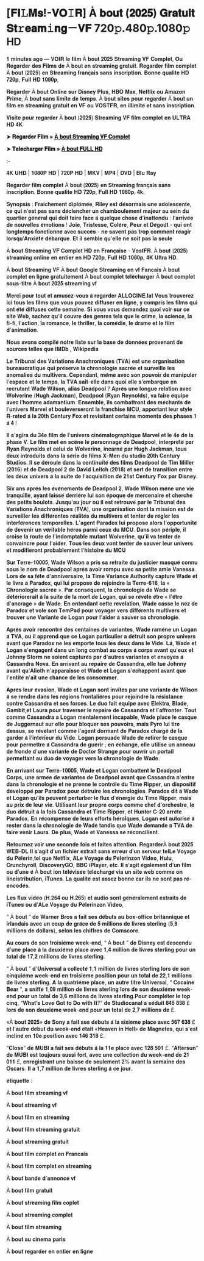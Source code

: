 # [𝐅𝐈𝙻𝐌𝐬!-𝐕𝐎𝙸𝐑] À 𝐛𝐨𝐮𝐭 (𝟐𝟎𝟐𝟓) 𝐆𝐫𝐚𝐭𝐮𝐢𝐭 𝐒𝐭𝚛𝐞𝐚𝐦𝚒𝐧𝐠－𝐕𝐅  720𝚙.480𝚙.1080𝚙 𝖧𝖣
𝟏 𝐦𝐢𝐧𝐮𝐭𝐞𝐬 𝐚𝐠𝐨 — 𝐕𝐎𝐈𝐑 𝐥𝐞 𝐟𝐢𝐥𝐦 À 𝐛𝐨𝐮𝐭 𝟐𝟎𝟐𝟓 𝐒𝐭𝐫𝐞𝐚𝐦𝐢𝐧𝐠 𝐕𝐅 𝐂𝐨𝐦𝐩𝐥𝐞𝐭, 𝐎𝐮 𝐑𝐞𝐠𝐚𝐫𝐝𝐞𝐫 𝐝𝐞𝐬 𝐅𝐢𝐥𝐦𝐬 𝐝𝐞 À 𝐛𝐨𝐮𝐭 𝐞𝐧 𝐬𝐭𝐫𝐞𝐚𝐦𝐢𝐧𝐠 𝐠𝐫𝐚𝐭𝐮𝐢𝐭. 𝐑𝐞𝐠𝐚𝐫𝐝𝐞𝐫 𝐟𝐢𝐥𝐦 𝐜𝐨𝐦𝐩𝐥𝐞𝐭 À 𝐛𝐨𝐮𝐭 (𝟐𝟎𝟐𝟓) 𝐞𝐧 𝐒𝐭𝐫𝐞𝐚𝐦𝐢𝐧𝐠 𝐟𝐫𝐚𝐧𝐜̧𝐚𝐢𝐬 𝐬𝐚𝐧𝐬 𝐢𝐧𝐬𝐜𝐫𝐢𝐩𝐭𝐢𝐨𝐧. 𝐁𝐨𝐧𝐧𝐞 𝐪𝐮𝐚𝐥𝐢𝐭𝐞 𝐇𝐃 𝟕𝟐𝟎𝐩, 𝐅𝐮𝐥𝐥 𝐇𝐃 𝟏𝟎𝟖𝟎𝐩,

𝐑𝐞𝐠𝐚𝐫𝐝𝐞𝐫 À 𝐛𝐨𝐮𝐭 𝐎𝐧𝐥𝐢𝐧𝐞 𝐬𝐮𝐫 𝐃𝐢𝐬𝐧𝐞𝐲 𝐏𝐥𝐮𝐬, 𝐇𝐁𝐎 𝐌𝐚𝐱, 𝐍𝐞𝐭𝐟𝐥𝐢𝐱 𝐨𝐮 𝐀𝐦𝐚𝐳𝐨𝐧 𝐏𝐫𝐢𝐦𝐞, À 𝐛𝐨𝐮𝐭 𝐬𝐚𝐧𝐬 𝐥𝐢𝐦𝐢𝐭𝐞 𝐝𝐞 𝐭𝐞𝐦𝐩𝐬. À 𝐛𝐨𝐮𝐭 𝐬𝐢𝐭𝐞𝐬 𝐩𝐨𝐮𝐫 𝐫𝐞𝐠𝐚𝐫𝐝𝐞𝐫 À 𝐛𝐨𝐮𝐭 𝐮𝐧 𝐟𝐢𝐥𝐦 𝐞𝐧 𝐬𝐭𝐫𝐞𝐚𝐦𝐢𝐧𝐠 𝐠𝐫𝐚𝐭𝐮𝐢𝐭 𝐞𝐧 𝐕𝐅 𝐨𝐮 𝐕𝐎𝐒𝐓𝐅𝐑, 𝐞𝐧 𝐢𝐥𝐥𝐢𝐦𝐢𝐭𝐞́ 𝐞𝐭 𝐬𝐚𝐧𝐬 𝐢𝐧𝐬𝐜𝐫𝐢𝐩𝐭𝐢𝐨𝐧.

𝐕𝐢𝐬𝐢𝐭𝐞 𝐩𝐨𝐮𝐫 𝐫𝐞𝐠𝐚𝐫𝐝𝐞𝐫 À 𝐛𝐨𝐮𝐭 (𝟐𝟎𝟐𝟓) 𝐒𝐭𝐫𝐞𝐚𝐦𝐢𝐧𝐠 𝐕𝐅 𝐟𝐢𝐥𝐦 𝐜𝐨𝐦𝐩𝐥𝐞𝐭 𝐞𝐧 𝐔𝐋𝐓𝐑𝐀 𝐇𝐃 𝟒𝐊

**➤ 𝐑𝐞𝐠𝐚𝐫𝐝𝐞𝐫 𝐅𝐢𝐥𝐦 » [À 𝐛𝐨𝐮𝐭 𝐒𝐭𝐫𝐞𝐚𝐦𝐢𝐧𝐠 𝐕𝐅 𝐂𝐨𝐦𝐩𝐥𝐞𝐭](https://cutt.ly/RrW9MUE5)**

**➤ 𝐓𝐞𝐥𝐞𝐜𝐡𝐚𝐫𝐠𝐞𝐫 𝐅𝐢𝐥𝐦 » [À 𝐛𝐨𝐮𝐭 𝐅𝐔𝐋𝐋 𝐇𝐃](https://cutt.ly/RrW9MUE5)**

:-

𝟒𝐊 𝐔𝐇𝐃 | 𝟏𝟎𝟖𝟎𝐏 𝐇𝐃 | 𝟕𝟐𝟎𝐏 𝐇𝐃 | 𝐌𝐊𝐕 | 𝐌𝐏𝟒 | 𝐃𝐕𝐃 | 𝐁𝐥𝐮 𝐑𝐚𝐲

𝐑𝐞𝐠𝐚𝐫𝐝𝐞𝐫 𝐟𝐢𝐥𝐦 𝐜𝐨𝐦𝐩𝐥𝐞𝐭 À 𝐛𝐨𝐮𝐭 (𝟐𝟎𝟐𝟓) 𝐞𝐧 𝐒𝐭𝐫𝐞𝐚𝐦𝐢𝐧𝐠 𝐟𝐫𝐚𝐧𝐜̧𝐚𝐢𝐬 𝐬𝐚𝐧𝐬 𝐢𝐧𝐬𝐜𝐫𝐢𝐩𝐭𝐢𝐨𝐧. 𝐁𝐨𝐧𝐧𝐞 𝐪𝐮𝐚𝐥𝐢𝐭𝐞 𝐇𝐃 𝟕𝟐𝟎𝐩, 𝐅𝐮𝐥𝐥 𝐇𝐃 𝟏𝟎𝟖𝟎𝐩, 𝟒𝐤.

𝐒𝐲𝐧𝐨𝐩𝐬𝐢𝐬 : 𝐅𝐫𝐚𝐢𝐜𝐡𝐞𝐦𝐞𝐧𝐭 𝐝𝐢𝐩𝐥𝐨̂𝐦𝐞́𝐞, 𝐑𝐢𝐥𝐞𝐲 𝐞𝐬𝐭 𝐝𝐞́𝐬𝐨𝐫𝐦𝐚𝐢𝐬 𝐮𝐧𝐞 𝐚𝐝𝐨𝐥𝐞𝐬𝐜𝐞𝐧𝐭𝐞, 𝐜𝐞 𝐪𝐮𝐢 𝐧’𝐞𝐬𝐭 𝐩𝐚𝐬 𝐬𝐚𝐧𝐬 𝐝𝐞́𝐜𝐥𝐞𝐧𝐜𝐡𝐞𝐫 𝐮𝐧 𝐜𝐡𝐚𝐦𝐛𝐨𝐮𝐥𝐞𝐦𝐞𝐧𝐭 𝐦𝐚𝐣𝐞𝐮𝐫 𝐚𝐮 𝐬𝐞𝐢𝐧 𝐝𝐮 𝐪𝐮𝐚𝐫𝐭𝐢𝐞𝐫 𝐠𝐞́𝐧𝐞́𝐫𝐚𝐥 𝐪𝐮𝐢 𝐝𝐨𝐢𝐭 𝐟𝐚𝐢𝐫𝐞 𝐟𝐚𝐜𝐞 𝐚̀ 𝐪𝐮𝐞𝐥𝐪𝐮𝐞 𝐜𝐡𝐨𝐬𝐞 𝐝’𝐢𝐧𝐚𝐭𝐭𝐞𝐧𝐝𝐮 : 𝐥’𝐚𝐫𝐫𝐢𝐯𝐞́𝐞 𝐝𝐞 𝐧𝐨𝐮𝐯𝐞𝐥𝐥𝐞𝐬 𝐞́𝐦𝐨𝐭𝐢𝐨𝐧𝐬 ! 𝐉𝐨𝐢𝐞, 𝐓𝐫𝐢𝐬𝐭𝐞𝐬𝐬𝐞, 𝐂𝐨𝐥𝐞̀𝐫𝐞, 𝐏𝐞𝐮𝐫 𝐞𝐭 𝐃𝐞́𝐠𝐨𝐮̂𝐭 - 𝐪𝐮𝐢 𝐨𝐧𝐭 𝐥𝐨𝐧𝐠𝐭𝐞𝐦𝐩𝐬 𝐟𝐨𝐧𝐜𝐭𝐢𝐨𝐧𝐧𝐞́ 𝐚𝐯𝐞𝐜 𝐬𝐮𝐜𝐜𝐞̀𝐬 - 𝐧𝐞 𝐬𝐚𝐯𝐞𝐧𝐭 𝐩𝐚𝐬 𝐭𝐫𝐨𝐩 𝐜𝐨𝐦𝐦𝐞𝐧𝐭 𝐫𝐞́𝐚𝐠𝐢𝐫 𝐥𝐨𝐫𝐬𝐪𝐮’𝐀𝐧𝐱𝐢𝐞́𝐭𝐞́ 𝐝𝐞́𝐛𝐚𝐫𝐪𝐮𝐞. 𝐄𝐭 𝐢𝐥 𝐬𝐞𝐦𝐛𝐥𝐞 𝐪𝐮'𝐞𝐥𝐥𝐞 𝐧𝐞 𝐬𝐨𝐢𝐭 𝐩𝐚𝐬 𝐥𝐚 𝐬𝐞𝐮𝐥𝐞

À 𝐛𝐨𝐮𝐭 𝐒𝐭𝐫𝐞𝐚𝐦𝐢𝐧𝐠 𝐕𝐅 𝐂𝐨𝐦𝐩𝐥𝐞𝐭 𝐇𝐃 𝐞𝐧 𝐅𝐫𝐚𝐧𝐜̧𝐚𝐢𝐬𝐞 - 𝐕𝐨𝐬𝐭𝐅𝐑. À 𝐛𝐨𝐮𝐭 (𝟐𝟎𝟐𝟓) 𝐬𝐭𝐫𝐞𝐚𝐦𝐢𝐧𝐠 𝐨𝐧𝐥𝐢𝐧𝐞 𝐞𝐧 𝐞𝐧𝐭𝐢𝐞𝐫 𝐞𝐧 𝐇𝐃 𝟕𝟐𝟎𝐩, 𝐅𝐮𝐥𝐥 𝐇𝐃 𝟏𝟎𝟖𝟎𝐩, 𝟒𝐊 𝐔𝐥𝐭𝐫𝐚 𝐇𝐃.

À 𝐛𝐨𝐮𝐭 𝐒𝐭𝐫𝐞𝐚𝐦𝐢𝐧𝐠 𝐕𝐅
À 𝐛𝐨𝐮𝐭 𝐆𝐨𝐨𝐠𝐥𝐞 𝐒𝐭𝐫𝐞𝐚𝐦𝐢𝐧𝐠 𝐞𝐧 𝐯𝐟 𝐅𝐚𝐧𝐜𝐚𝐢𝐬
À 𝐛𝐨𝐮𝐭 𝐜𝐨𝐦𝐩𝐥𝐞𝐭 𝐞𝐧 𝐥𝐢𝐠𝐧𝐞 𝐠𝐫𝐚𝐭𝐮𝐢𝐭𝐞𝐦𝐞𝐧𝐭
À 𝐛𝐨𝐮𝐭 𝐜𝐨𝐦𝐩𝐥𝐞𝐭 𝐭𝐞́𝐥𝐞́𝐜𝐡𝐚𝐫𝐠𝐞𝐫
À 𝐛𝐨𝐮𝐭 𝐜𝐨𝐦𝐩𝐥𝐞𝐭 𝐬𝐨𝐮𝐬-𝐭𝐢𝐭𝐫𝐞
À 𝐛𝐨𝐮𝐭 𝟐𝟎𝟐𝟓 𝐬𝐭𝐫𝐞𝐚𝐦𝐢𝐧𝐠 𝐯𝐟

𝐌𝐞𝐫𝐜𝐢 𝐩𝐨𝐮𝐫 𝐭𝐨𝐮𝐭 𝐞𝐭 𝐚𝐦𝐮𝐬𝐞𝐳-𝐯𝐨𝐮𝐬 𝐚̀ 𝐫𝐞𝐠𝐚𝐫𝐝𝐞𝐫 𝐀𝐋𝐋𝐎𝐂𝐈𝐍𝐄.𝐥𝐚𝐭
𝐕𝐨𝐮𝐬 𝐭𝐫𝐨𝐮𝐯𝐞𝐫𝐞𝐳 𝐢𝐜𝐢 𝐭𝐨𝐮𝐬 𝐥𝐞𝐬 𝐟𝐢𝐥𝐦𝐬 𝐪𝐮𝐞 𝐯𝐨𝐮𝐬 𝐩𝐨𝐮𝐯𝐞𝐳 𝐝𝐢𝐟𝐟𝐮𝐬𝐞𝐫 𝐞𝐧 𝐥𝐢𝐠𝐧𝐞, 𝐲 𝐜𝐨𝐦𝐩𝐫𝐢𝐬 𝐥𝐞𝐬 𝐟𝐢𝐥𝐦𝐬 𝐪𝐮𝐢 𝐨𝐧𝐭 𝐞́𝐭𝐞́ 𝐝𝐢𝐟𝐟𝐮𝐬𝐞́𝐬 𝐜𝐞𝐭𝐭𝐞 𝐬𝐞𝐦𝐚𝐢𝐧𝐞. 𝐒𝐢 𝐯𝐨𝐮𝐬 𝐯𝐨𝐮𝐬 𝐝𝐞𝐦𝐚𝐧𝐝𝐞𝐳 𝐪𝐮𝐨𝐢 𝐯𝐨𝐢𝐫 𝐬𝐮𝐫 𝐜𝐞 𝐬𝐢𝐭𝐞 𝐖𝐞𝐛, 𝐬𝐚𝐜𝐡𝐞𝐳 𝐪𝐮'𝐢𝐥 𝐜𝐨𝐮𝐯𝐫𝐞 𝐝𝐞𝐬 𝐠𝐞𝐧𝐫𝐞𝐬 𝐭𝐞𝐥𝐬 𝐪𝐮𝐞 𝐥𝐞 𝐜𝐫𝐢𝐦𝐞, 𝐥𝐚 𝐬𝐜𝐢𝐞𝐧𝐜𝐞, 𝐥𝐚 𝐟𝐢-𝐟𝐢, 𝐥'𝐚𝐜𝐭𝐢𝐨𝐧, 𝐥𝐚 𝐫𝐨𝐦𝐚𝐧𝐜𝐞, 𝐥𝐞 𝐭𝐡𝐫𝐢𝐥𝐥𝐞𝐫, 𝐥𝐚 𝐜𝐨𝐦𝐞́𝐝𝐢𝐞, 𝐥𝐞 𝐝𝐫𝐚𝐦𝐞 𝐞𝐭 𝐥𝐞 𝐟𝐢𝐥𝐦 𝐝'𝐚𝐧𝐢𝐦𝐚𝐭𝐢𝐨𝐧.

𝐍𝐨𝐮𝐬 𝐚𝐯𝐨𝐧𝐬 𝐜𝐨𝐦𝐩𝐢𝐥𝐞́ 𝐧𝐨𝐭𝐫𝐞 𝐥𝐢𝐬𝐭𝐞 𝐬𝐮𝐫 𝐥𝐚 𝐛𝐚𝐬𝐞 𝐝𝐞 𝐝𝐨𝐧𝐧𝐞́𝐞𝐬 𝐩𝐫𝐨𝐯𝐞𝐧𝐚𝐧𝐭 𝐝𝐞 𝐬𝐨𝐮𝐫𝐜𝐞𝐬 𝐭𝐞𝐥𝐥𝐞𝐬 𝐪𝐮𝐞 𝐈𝐌𝐃𝐛 , 𝐖𝐢𝐤𝐢𝐩𝐞𝐝𝐢𝐚

𝐋𝐞 𝐓𝐫𝐢𝐛𝐮𝐧𝐚𝐥 𝐝𝐞𝐬 𝐕𝐚𝐫𝐢𝐚𝐭𝐢𝐨𝐧𝐬 𝐀𝐧𝐚𝐜𝐡𝐫𝐨𝐧𝐢𝐪𝐮𝐞𝐬 (𝐓𝐕𝐀) 𝐞𝐬𝐭 𝐮𝐧𝐞 𝐨𝐫𝐠𝐚𝐧𝐢𝐬𝐚𝐭𝐢𝐨𝐧 𝐛𝐮𝐫𝐞𝐚𝐮𝐜𝐫𝐚𝐭𝐢𝐪𝐮𝐞 𝐪𝐮𝐢 𝐩𝐫𝐞́𝐬𝐞𝐫𝐯𝐞 𝐥𝐚 𝐜𝐡𝐫𝐨𝐧𝐨𝐥𝐨𝐠𝐢𝐞 𝐬𝐚𝐜𝐫𝐞́𝐞 𝐞𝐭 𝐬𝐮𝐫𝐯𝐞𝐢𝐥𝐥𝐞 𝐥𝐞𝐬 𝐚𝐧𝐨𝐦𝐚𝐥𝐢𝐞𝐬 𝐝𝐮 𝐦𝐮𝐥𝐭𝐢𝐯𝐞𝐫𝐬. 𝐂𝐞𝐩𝐞𝐧𝐝𝐚𝐧𝐭, 𝐦𝐞̂𝐦𝐞 𝐚𝐯𝐞𝐜 𝐬𝐨𝐧 𝐩𝐨𝐮𝐯𝐨𝐢𝐫 𝐝𝐞 𝐦𝐚𝐧𝐢𝐩𝐮𝐥𝐞𝐫 𝐥’𝐞𝐬𝐩𝐚𝐜𝐞 𝐞𝐭 𝐥𝐞 𝐭𝐞𝐦𝐩𝐬, 𝐥𝐚 𝐓𝐕𝐀 𝐬𝐚𝐢𝐭-𝐞𝐥𝐥𝐞 𝐝𝐚𝐧𝐬 𝐪𝐮𝐨𝐢 𝐞𝐥𝐥𝐞 𝐬’𝐞𝐦𝐛𝐚𝐫𝐪𝐮𝐞 𝐞𝐧 𝐫𝐞𝐜𝐫𝐮𝐭𝐚𝐧𝐭 𝐖𝐚𝐝𝐞 𝐖𝐢𝐥𝐬𝐨𝐧, 𝐚𝐥𝐢𝐚𝐬 𝐃𝐞𝐚𝐝𝐩𝐨𝐨𝐥 ? 𝐀𝐩𝐫𝐞̀𝐬 𝐮𝐧𝐞 𝐥𝐨𝐧𝐠𝐮𝐞 𝐫𝐞𝐥𝐚𝐭𝐢𝐨𝐧 𝐚𝐯𝐞𝐜 𝐖𝐨𝐥𝐯𝐞𝐫𝐢𝐧𝐞 (𝐇𝐮𝐠𝐡 𝐉𝐚𝐜𝐤𝐦𝐚𝐧), 𝐃𝐞𝐚𝐝𝐩𝐨𝐨𝐥 (𝐑𝐲𝐚𝐧 𝐑𝐞𝐲𝐧𝐨𝐥𝐝𝐬), 𝐯𝐚 𝐟𝐚𝐢𝐫𝐞 𝐞́𝐪𝐮𝐢𝐩𝐞 𝐚𝐯𝐞𝐜 𝐥’𝐡𝐨𝐦𝐦𝐞 𝐚𝐝𝐚𝐦𝐚𝐧𝐭𝐢𝐮𝐦. 𝐄𝐧𝐬𝐞𝐦𝐛𝐥𝐞, 𝐢𝐥𝐬 𝐜𝐨𝐦𝐛𝐚𝐭𝐭𝐫𝐨𝐧𝐭 𝐝𝐞𝐬 𝐦𝐞́𝐜𝐡𝐚𝐧𝐭𝐬 𝐝𝐞 𝐥’𝐮𝐧𝐢𝐯𝐞𝐫𝐬 𝐌𝐚𝐫𝐯𝐞𝐥 𝐞𝐭 𝐛𝐨𝐮𝐥𝐞𝐯𝐞𝐫𝐬𝐞𝐫𝐨𝐧𝐭 𝐥𝐚 𝐟𝐫𝐚𝐧𝐜𝐡𝐢𝐬𝐞 𝐌𝐂𝐔, 𝐚𝐩𝐩𝐨𝐫𝐭𝐚𝐧𝐭 𝐥𝐞𝐮𝐫 𝐬𝐭𝐲𝐥𝐞 𝐑-𝐫𝐚𝐭𝐞𝐝 𝐚̀ 𝐥𝐚 𝟐𝟎𝐭𝐡 𝐂𝐞𝐧𝐭𝐮𝐫𝐲 𝐅𝐨𝐱 𝐞𝐭 𝐫𝐞𝐯𝐢𝐬𝐢𝐭𝐚𝐧𝐭 𝐜𝐞𝐫𝐭𝐚𝐢𝐧𝐬 𝐦𝐨𝐦𝐞𝐧𝐭𝐬 𝐝𝐞𝐬 𝐩𝐡𝐚𝐬𝐞𝐬 𝟏 𝐚̀ 𝟒 !

𝐈𝐥 𝐬'𝐚𝐠𝐢𝐫𝐚 𝐝𝐮 𝟑𝟒𝐞 𝐟𝐢𝐥𝐦 𝐝𝐞 𝐥'𝐮𝐧𝐢𝐯𝐞𝐫𝐬 𝐜𝐢𝐧𝐞́𝐦𝐚𝐭𝐨𝐠𝐫𝐚𝐩𝐡𝐢𝐪𝐮𝐞 𝐌𝐚𝐫𝐯𝐞𝐥 𝐞𝐭 𝐥𝐞 𝟒𝐞 𝐝𝐞 𝐥𝐚 𝐩𝐡𝐚𝐬𝐞 𝐕. 𝐋𝐞 𝐟𝐢𝐥𝐦 𝐦𝐞𝐭 𝐞𝐧 𝐬𝐜𝐞̀𝐧𝐞 𝐥𝐞 𝐩𝐞𝐫𝐬𝐨𝐧𝐧𝐚𝐠𝐞 𝐝𝐞 𝐃𝐞𝐚𝐝𝐩𝐨𝐨𝐥, 𝐢𝐧𝐭𝐞𝐫𝐩𝐫𝐞́𝐭𝐞́ 𝐩𝐚𝐫 𝐑𝐲𝐚𝐧 𝐑𝐞𝐲𝐧𝐨𝐥𝐝𝐬 𝐞𝐭 𝐜𝐞𝐥𝐮𝐢 𝐝𝐞 𝐖𝐨𝐥𝐯𝐞𝐫𝐢𝐧𝐞, 𝐢𝐧𝐜𝐚𝐫𝐧𝐞́ 𝐩𝐚𝐫 𝐇𝐮𝐠𝐡 𝐉𝐚𝐜𝐤𝐦𝐚𝐧, 𝐭𝐨𝐮𝐬 𝐝𝐞𝐮𝐱 𝐢𝐧𝐭𝐫𝐨𝐝𝐮𝐢𝐭𝐬 𝐝𝐚𝐧𝐬 𝐥𝐚 𝐬𝐞́𝐫𝐢𝐞 𝐝𝐞 𝐟𝐢𝐥𝐦𝐬 𝐗-𝐌𝐞𝐧 𝐝𝐮 𝐬𝐭𝐮𝐝𝐢𝐨 𝟐𝟎𝐭𝐡 𝐂𝐞𝐧𝐭𝐮𝐫𝐲 𝐒𝐭𝐮𝐝𝐢𝐨𝐬. 𝐈𝐥 𝐬𝐞 𝐝𝐞́𝐫𝐨𝐮𝐥𝐞 𝐝𝐚𝐧𝐬 𝐥𝐚 𝐜𝐨𝐧𝐭𝐢𝐧𝐮𝐢𝐭𝐞́ 𝐝𝐞𝐬 𝐟𝐢𝐥𝐦𝐬 𝐃𝐞𝐚𝐝𝐩𝐨𝐨𝐥 𝐝𝐞 𝐓𝐢𝐦 𝐌𝐢𝐥𝐥𝐞𝐫 (𝟐𝟎𝟏𝟔) 𝐞𝐭 𝐝𝐞 𝐃𝐞𝐚𝐝𝐩𝐨𝐨𝐥 𝟐 𝐝𝐞 𝐃𝐚𝐯𝐢𝐝 𝐋𝐞𝐢𝐭𝐜𝐡 (𝟐𝟎𝟏𝟖) 𝐞𝐭 𝐬𝐞𝐫𝐭 𝐝𝐞 𝐭𝐫𝐚𝐧𝐬𝐢𝐭𝐢𝐨𝐧 𝐞𝐧𝐭𝐫𝐞 𝐥𝐞𝐬 𝐝𝐞𝐮𝐱 𝐮𝐧𝐢𝐯𝐞𝐫𝐬 𝐚̀ 𝐥𝐚 𝐬𝐮𝐢𝐭𝐞 𝐝𝐞 𝐥'𝐚𝐜𝐪𝐮𝐢𝐬𝐢𝐭𝐢𝐨𝐧 𝐝𝐞 𝟐𝟏𝐬𝐭 𝐂𝐞𝐧𝐭𝐮𝐫𝐲 𝐅𝐨𝐱 𝐩𝐚𝐫 𝐃𝐢𝐬𝐧𝐞𝐲.

𝐒𝐢𝐱 𝐚𝐧𝐬 𝐚𝐩𝐫𝐞̀𝐬 𝐥𝐞𝐬 𝐞́𝐯𝐞́𝐧𝐞𝐦𝐞𝐧𝐭𝐬 𝐝𝐞 𝐃𝐞𝐚𝐝𝐩𝐨𝐨𝐥 𝟐, 𝐖𝐚𝐝𝐞 𝐖𝐢𝐥𝐬𝐨𝐧 𝐦𝐞̀𝐧𝐞 𝐮𝐧𝐞 𝐯𝐢𝐞 𝐭𝐫𝐚𝐧𝐪𝐮𝐢𝐥𝐥𝐞, 𝐚𝐲𝐚𝐧𝐭 𝐥𝐚𝐢𝐬𝐬𝐞́ 𝐝𝐞𝐫𝐫𝐢𝐞̀𝐫𝐞 𝐥𝐮𝐢 𝐬𝐨𝐧 𝐞́𝐩𝐨𝐪𝐮𝐞 𝐝𝐞 𝐦𝐞𝐫𝐜𝐞𝐧𝐚𝐢𝐫𝐞 𝐞𝐭 𝐜𝐡𝐞𝐫𝐜𝐡𝐞 𝐝𝐞𝐬 𝐩𝐞𝐭𝐢𝐭𝐬 𝐛𝐨𝐮𝐥𝐨𝐭𝐬. 𝐉𝐮𝐬𝐪𝐮'𝐚𝐮 𝐣𝐨𝐮𝐫 𝐨𝐮̀ 𝐢𝐥 𝐞𝐬𝐭 𝐫𝐞𝐭𝐫𝐨𝐮𝐯𝐞́ 𝐩𝐚𝐫 𝐥𝐞 𝐓𝐫𝐢𝐛𝐮𝐧𝐚𝐥 𝐝𝐞𝐬 𝐕𝐚𝐫𝐢𝐚𝐭𝐢𝐨𝐧𝐬 𝐀𝐧𝐚𝐜𝐡𝐫𝐨𝐧𝐢𝐪𝐮𝐞𝐬 (𝐓𝐕𝐀), 𝐮𝐧𝐞 𝐨𝐫𝐠𝐚𝐧𝐢𝐬𝐚𝐭𝐢𝐨𝐧 𝐝𝐨𝐧𝐭 𝐥𝐚 𝐦𝐢𝐬𝐬𝐢𝐨𝐧 𝐞𝐬𝐭 𝐝𝐞 𝐬𝐮𝐫𝐯𝐞𝐢𝐥𝐥𝐞𝐫 𝐥𝐞𝐬 𝐝𝐢𝐟𝐟𝐞́𝐫𝐞𝐧𝐭𝐞𝐬 𝐫𝐞́𝐚𝐥𝐢𝐭𝐞́𝐬 𝐝𝐮 𝐦𝐮𝐥𝐭𝐢𝐯𝐞𝐫𝐬 𝐞𝐭 𝐭𝐞𝐧𝐭𝐞𝐫 𝐝𝐞 𝐫𝐞́𝐠𝐥𝐞𝐫 𝐥𝐞𝐬 𝐢𝐧𝐭𝐞𝐫𝐟𝐞́𝐫𝐞𝐧𝐜𝐞𝐬 𝐭𝐞𝐦𝐩𝐨𝐫𝐞𝐥𝐥𝐞𝐬. 𝐋'𝐚𝐠𝐞𝐧𝐭 𝐏𝐚𝐫𝐚𝐝𝐨𝐱 𝐥𝐮𝐢 𝐩𝐫𝐨𝐩𝐨𝐬𝐞 𝐚𝐥𝐨𝐫𝐬 𝐥'𝐨𝐩𝐩𝐨𝐫𝐭𝐮𝐧𝐢𝐭𝐞́ 𝐝𝐞 𝐝𝐞𝐯𝐞𝐧𝐢𝐫 𝐮𝐧 𝐯𝐞́𝐫𝐢𝐭𝐚𝐛𝐥𝐞 𝐡𝐞́𝐫𝐨𝐬 𝐩𝐚𝐫𝐦𝐢 𝐜𝐞𝐮𝐱 𝐝𝐮 𝐌𝐂𝐔. 𝐃𝐚𝐧𝐬 𝐬𝐨𝐧 𝐩𝐞́𝐫𝐢𝐩𝐥𝐞, 𝐢𝐥 𝐜𝐫𝐨𝐢𝐬𝐞 𝐥𝐚 𝐫𝐨𝐮𝐭𝐞 𝐝𝐞 𝐥'𝐢𝐧𝐝𝐨𝐦𝐩𝐭𝐚𝐛𝐥𝐞 𝐦𝐮𝐭𝐚𝐧𝐭 𝐖𝐨𝐥𝐯𝐞𝐫𝐢𝐧𝐞, 𝐪𝐮'𝐢𝐥 𝐯𝐚 𝐭𝐞𝐧𝐭𝐞𝐫 𝐝𝐞 𝐜𝐨𝐧𝐯𝐚𝐢𝐧𝐜𝐫𝐞 𝐩𝐨𝐮𝐫 𝐥'𝐚𝐢𝐝𝐞𝐫. 𝐓𝐨𝐮𝐬 𝐥𝐞𝐬 𝐝𝐞𝐮𝐱 𝐯𝐨𝐧𝐭 𝐭𝐞𝐧𝐭𝐞𝐫 𝐝𝐞 𝐬𝐚𝐮𝐯𝐞𝐫 𝐥𝐞𝐮𝐫 𝐮𝐧𝐢𝐯𝐞𝐫𝐬 𝐞𝐭 𝐦𝐨𝐝𝐢𝐟𝐢𝐞𝐫𝐨𝐧𝐭 𝐩𝐫𝐨𝐛𝐚𝐛𝐥𝐞𝐦𝐞𝐧𝐭 𝐥'𝐡𝐢𝐬𝐭𝐨𝐢𝐫𝐞 𝐝𝐮 𝐌𝐂𝐔

𝐒𝐮𝐫 𝐓𝐞𝐫𝐫𝐞-𝟏𝟎𝟎𝟎𝟓, 𝐖𝐚𝐝𝐞 𝐖𝐢𝐥𝐬𝐨𝐧 𝐚 𝐩𝐫𝐢𝐬 𝐬𝐚 𝐫𝐞𝐭𝐫𝐚𝐢𝐭𝐞 𝐝𝐮 𝐣𝐮𝐬𝐭𝐢𝐜𝐢𝐞𝐫 𝐦𝐚𝐬𝐪𝐮𝐞́ 𝐜𝐨𝐧𝐧𝐮 𝐬𝐨𝐮𝐬 𝐥𝐞 𝐧𝐨𝐦 𝐝𝐞 𝐃𝐞𝐚𝐝𝐩𝐨𝐨𝐥 𝐚𝐩𝐫𝐞̀𝐬 𝐚𝐯𝐨𝐢𝐫 𝐫𝐨𝐦𝐩𝐮 𝐚𝐯𝐞𝐜 𝐬𝐚 𝐩𝐞𝐭𝐢𝐭𝐞 𝐚𝐦𝐢𝐞 𝐕𝐚𝐧𝐞𝐬𝐬𝐚. 𝐋𝐨𝐫𝐬 𝐝𝐞 𝐬𝐚 𝐟𝐞̂𝐭𝐞 𝐝'𝐚𝐧𝐧𝐢𝐯𝐞𝐫𝐬𝐚𝐢𝐫𝐞, 𝐥𝐚 𝐓𝐢𝐦𝐞 𝐕𝐚𝐫𝐢𝐚𝐧𝐜𝐞 𝐀𝐮𝐭𝐡𝐨𝐫𝐢𝐭𝐲 𝐜𝐚𝐩𝐭𝐮𝐫𝐞 𝐖𝐚𝐝𝐞 𝐞𝐭 𝐥𝐞 𝐥𝐢𝐯𝐫𝐞 𝐚̀ 𝐏𝐚𝐫𝐚𝐝𝐨𝐱, 𝐪𝐮𝐢 𝐥𝐮𝐢 𝐩𝐫𝐨𝐩𝐨𝐬𝐞 𝐝𝐞 𝐫𝐞𝐣𝐨𝐢𝐧𝐝𝐫𝐞 𝐥𝐚 𝐓𝐞𝐫𝐫𝐞-𝟔𝟏𝟔, 𝐥𝐚 « 𝐂𝐡𝐫𝐨𝐧𝐨𝐥𝐨𝐠𝐢𝐞 𝐬𝐚𝐜𝐫𝐞́𝐞 ». 𝐏𝐚𝐫 𝐜𝐨𝐧𝐬𝐞́𝐪𝐮𝐞𝐧𝐭, 𝐥𝐚 𝐜𝐡𝐫𝐨𝐧𝐨𝐥𝐨𝐠𝐢𝐞 𝐝𝐞 𝐖𝐚𝐝𝐞 𝐬𝐞 𝐝𝐞́𝐭𝐞́𝐫𝐢𝐨𝐫𝐞𝐫𝐚𝐢𝐭 𝐚̀ 𝐥𝐚 𝐬𝐮𝐢𝐭𝐞 𝐝𝐞 𝐥𝐚 𝐦𝐨𝐫𝐭 𝐝𝐞 𝐋𝐨𝐠𝐚𝐧, 𝐪𝐮𝐢 𝐬𝐞 𝐫𝐞́𝐯𝐞̀𝐥𝐞 𝐞̂𝐭𝐫𝐞 « 𝐥'𝐞̂𝐭𝐫𝐞 𝐝'𝐚𝐧𝐜𝐫𝐚𝐠𝐞 » 𝐝𝐞 𝐖𝐚𝐝𝐞. 𝐄𝐧 𝐞𝐧𝐭𝐞𝐧𝐝𝐚𝐧𝐭 𝐜𝐞𝐭𝐭𝐞 𝐫𝐞́𝐯𝐞́𝐥𝐚𝐭𝐢𝐨𝐧, 𝐖𝐚𝐝𝐞 𝐜𝐚𝐬𝐬𝐞 𝐥𝐞 𝐧𝐞𝐳 𝐝𝐞 𝐏𝐚𝐫𝐚𝐝𝐨𝐱 𝐞𝐭 𝐯𝐨𝐥𝐞 𝐬𝐨𝐧 𝐓𝐞𝐦𝐏𝐚𝐝 𝐩𝐨𝐮𝐫 𝐯𝐨𝐲𝐚𝐠𝐞𝐫 𝐯𝐞𝐫𝐬 𝐝𝐢𝐟𝐟𝐞́𝐫𝐞𝐧𝐭𝐬 𝐦𝐮𝐥𝐭𝐢𝐯𝐞𝐫𝐬 𝐞𝐭 𝐭𝐫𝐨𝐮𝐯𝐞𝐫 𝐮𝐧𝐞 𝐕𝐚𝐫𝐢𝐚𝐧𝐭𝐞 𝐝𝐞 𝐋𝐨𝐠𝐚𝐧 𝐩𝐨𝐮𝐫 𝐥'𝐚𝐢𝐝𝐞𝐫 𝐚̀ 𝐬𝐚𝐮𝐯𝐞𝐫 𝐬𝐚 𝐜𝐡𝐫𝐨𝐧𝐨𝐥𝐨𝐠𝐢𝐞.

𝐀𝐩𝐫𝐞̀𝐬 𝐚𝐯𝐨𝐢𝐫 𝐫𝐞𝐧𝐜𝐨𝐧𝐭𝐫𝐞́ 𝐝𝐞𝐬 𝐜𝐞𝐧𝐭𝐚𝐢𝐧𝐞𝐬 𝐝𝐞 𝐯𝐚𝐫𝐢𝐚𝐧𝐭𝐞𝐬, 𝐖𝐚𝐝𝐞 𝐫𝐚𝐦𝐞̀𝐧𝐞 𝐮𝐧 𝐋𝐨𝐠𝐚𝐧 𝐚̀ 𝐓𝐕𝐀, 𝐨𝐮̀ 𝐢𝐥 𝐚𝐩𝐩𝐫𝐞𝐧𝐝 𝐪𝐮𝐞 𝐜𝐞 𝐋𝐨𝐠𝐚𝐧 𝐩𝐚𝐫𝐭𝐢𝐜𝐮𝐥𝐢𝐞𝐫 𝐚 𝐝𝐞́𝐭𝐫𝐮𝐢𝐭 𝐬𝐨𝐧 𝐩𝐫𝐨𝐩𝐫𝐞 𝐮𝐧𝐢𝐯𝐞𝐫𝐬 𝐚𝐯𝐚𝐧𝐭 𝐪𝐮𝐞 𝐏𝐚𝐫𝐚𝐝𝐨𝐱 𝐧𝐞 𝐥𝐞𝐬 𝐞𝐦𝐩𝐨𝐫𝐭𝐞 𝐭𝐨𝐮𝐬 𝐥𝐞𝐬 𝐝𝐞𝐮𝐱 𝐝𝐚𝐧𝐬 𝐥𝐞 𝐕𝐢𝐝𝐞. 𝐋𝐚̀, 𝐖𝐚𝐝𝐞 𝐞𝐭 𝐋𝐨𝐠𝐚𝐧 𝐬'𝐞𝐧𝐠𝐚𝐠𝐞𝐧𝐭 𝐝𝐚𝐧𝐬 𝐮𝐧 𝐥𝐨𝐧𝐠 𝐜𝐨𝐦𝐛𝐚𝐭 𝐚𝐮 𝐜𝐨𝐫𝐩𝐬 𝐚̀ 𝐜𝐨𝐫𝐩𝐬 𝐚𝐯𝐚𝐧𝐭 𝐪𝐮'𝐞𝐮𝐱 𝐞𝐭 𝐉𝐨𝐡𝐧𝐧𝐲 𝐒𝐭𝐨𝐫𝐦 𝐧𝐞 𝐬𝐨𝐢𝐞𝐧𝐭 𝐜𝐚𝐩𝐭𝐮𝐫𝐞́𝐬 𝐩𝐚𝐫 𝐝'𝐚𝐮𝐭𝐫𝐞𝐬 𝐯𝐚𝐫𝐢𝐚𝐧𝐭𝐞𝐬 𝐞𝐭 𝐞𝐧𝐯𝐨𝐲𝐞́𝐬 𝐚̀ 𝐂𝐚𝐬𝐬𝐚𝐧𝐝𝐫𝐚 𝐍𝐨𝐯𝐚. 𝐄𝐧 𝐚𝐫𝐫𝐢𝐯𝐚𝐧𝐭 𝐚𝐮 𝐫𝐞𝐩𝐚𝐢𝐫𝐞 𝐝𝐞 𝐂𝐚𝐬𝐬𝐚𝐧𝐝𝐫𝐚, 𝐞𝐥𝐥𝐞 𝐭𝐮𝐞 𝐉𝐨𝐡𝐧𝐧𝐲 𝐚𝐯𝐚𝐧𝐭 𝐪𝐮'𝐀𝐥𝐢𝐨𝐭𝐡 𝐧'𝐚𝐩𝐩𝐚𝐫𝐚𝐢𝐬𝐬𝐞 𝐞𝐭 𝐖𝐚𝐝𝐞 𝐞𝐭 𝐋𝐨𝐠𝐚𝐧 𝐬'𝐞́𝐜𝐡𝐚𝐩𝐩𝐞𝐧𝐭 𝐚𝐯𝐚𝐧𝐭 𝐪𝐮𝐞 𝐥'𝐞𝐧𝐭𝐢𝐭𝐞́ 𝐧'𝐚𝐢𝐭 𝐮𝐧𝐞 𝐜𝐡𝐚𝐧𝐜𝐞 𝐝𝐞 𝐥𝐞𝐬 𝐜𝐨𝐧𝐬𝐨𝐦𝐦𝐞𝐫.

𝐀𝐩𝐫𝐞̀𝐬 𝐥𝐞𝐮𝐫 𝐞́𝐯𝐚𝐬𝐢𝐨𝐧, 𝐖𝐚𝐝𝐞 𝐞𝐭 𝐋𝐨𝐠𝐚𝐧 𝐬𝐨𝐧𝐭 𝐢𝐧𝐯𝐢𝐭𝐞́𝐬 𝐩𝐚𝐫 𝐮𝐧𝐞 𝐯𝐚𝐫𝐢𝐚𝐧𝐭𝐞 𝐝𝐞 𝐖𝐢𝐥𝐬𝐨𝐧 𝐚̀ 𝐬𝐞 𝐫𝐞𝐧𝐝𝐫𝐞 𝐝𝐚𝐧𝐬 𝐥𝐞𝐬 𝐫𝐞́𝐠𝐢𝐨𝐧𝐬 𝐟𝐫𝐨𝐧𝐭𝐚𝐥𝐢𝐞̀𝐫𝐞𝐬 𝐩𝐨𝐮𝐫 𝐫𝐞𝐣𝐨𝐢𝐧𝐝𝐫𝐞 𝐥𝐚 𝐫𝐞́𝐬𝐢𝐬𝐭𝐚𝐧𝐜𝐞 𝐜𝐨𝐧𝐭𝐫𝐞 𝐂𝐚𝐬𝐬𝐚𝐧𝐝𝐫𝐚 𝐞𝐭 𝐬𝐞𝐬 𝐟𝐨𝐫𝐜𝐞𝐬. 𝐋𝐞 𝐝𝐮𝐨 𝐟𝐚𝐢𝐭 𝐞́𝐪𝐮𝐢𝐩𝐞 𝐚𝐯𝐞𝐜 𝐄𝐥𝐞𝐤𝐭𝐫𝐚, 𝐁𝐥𝐚𝐝𝐞, 𝐆𝐚𝐦𝐛𝐢𝐭,𝐞𝐭 𝐋𝐚𝐮𝐫𝐚 𝐩𝐨𝐮𝐫 𝐭𝐫𝐚𝐯𝐞𝐫𝐬𝐞𝐫 𝐥𝐞 𝐫𝐞𝐩𝐚𝐢𝐫𝐞 𝐝𝐞 𝐂𝐚𝐬𝐬𝐚𝐧𝐝𝐫𝐚 𝐞𝐭 𝐥'𝐚𝐟𝐟𝐫𝐨𝐧𝐭𝐞𝐫. 𝐓𝐨𝐮𝐭 𝐜𝐨𝐦𝐦𝐞 𝐂𝐚𝐬𝐬𝐚𝐧𝐝𝐫𝐚 𝐚 𝐋𝐨𝐠𝐚𝐧 𝐦𝐞𝐧𝐭𝐚𝐥𝐞𝐦𝐞𝐧𝐭 𝐢𝐧𝐜𝐚𝐩𝐚𝐛𝐥𝐞, 𝐖𝐚𝐝𝐞 𝐩𝐥𝐚𝐜𝐞 𝐥𝐞 𝐜𝐚𝐬𝐪𝐮𝐞 𝐝𝐞 𝐉𝐮𝐠𝐠𝐞𝐫𝐧𝐚𝐮𝐭 𝐬𝐮𝐫 𝐞𝐥𝐥𝐞 𝐩𝐨𝐮𝐫 𝐛𝐥𝐨𝐪𝐮𝐞𝐫 𝐬𝐞𝐬 𝐩𝐨𝐮𝐯𝐨𝐢𝐫𝐬, 𝐦𝐚𝐢𝐬 𝐏𝐲𝐫𝐨 𝐥𝐮𝐢 𝐭𝐢𝐫𝐞 𝐝𝐞𝐬𝐬𝐮𝐬, 𝐬𝐞 𝐫𝐞́𝐯𝐞́𝐥𝐚𝐧𝐭 𝐜𝐨𝐦𝐦𝐞 𝐥'𝐚𝐠𝐞𝐧𝐭 𝐝𝐨𝐫𝐦𝐚𝐧𝐭 𝐝𝐞 𝐏𝐚𝐫𝐚𝐝𝐨𝐱 𝐜𝐡𝐚𝐫𝐠𝐞́ 𝐝𝐞 𝐥𝐚 𝐠𝐚𝐫𝐝𝐞𝐫 𝐚̀ 𝐥'𝐢𝐧𝐭𝐞́𝐫𝐢𝐞𝐮𝐫 𝐝𝐮 𝐕𝐢𝐝𝐞. 𝐋𝐨𝐠𝐚𝐧 𝐩𝐞𝐫𝐬𝐮𝐚𝐝𝐞 𝐖𝐚𝐝𝐞 𝐝𝐞 𝐫𝐞𝐭𝐢𝐫𝐞𝐫 𝐥𝐞 𝐜𝐚𝐬𝐪𝐮𝐞 𝐩𝐨𝐮𝐫 𝐩𝐞𝐫𝐦𝐞𝐭𝐭𝐫𝐞 𝐚̀ 𝐂𝐚𝐬𝐬𝐚𝐧𝐝𝐫𝐚 𝐝𝐞 𝐠𝐮𝐞́𝐫𝐢𝐫 ; 𝐞𝐧 𝐞́𝐜𝐡𝐚𝐧𝐠𝐞, 𝐞𝐥𝐥𝐞 𝐮𝐭𝐢𝐥𝐢𝐬𝐞 𝐮𝐧 𝐚𝐧𝐧𝐞𝐚𝐮 𝐝𝐞 𝐟𝐫𝐨𝐧𝐝𝐞 𝐝'𝐮𝐧𝐞 𝐯𝐚𝐫𝐢𝐚𝐧𝐭𝐞 𝐝𝐞 𝐃𝐨𝐜𝐭𝐨𝐫 𝐒𝐭𝐫𝐚𝐧𝐠𝐞 𝐩𝐨𝐮𝐫 𝐨𝐮𝐯𝐫𝐢𝐫 𝐮𝐧 𝐩𝐨𝐫𝐭𝐚𝐢𝐥 𝐩𝐞𝐫𝐦𝐞𝐭𝐭𝐚𝐧𝐭 𝐚𝐮 𝐝𝐮𝐨 𝐝𝐞 𝐯𝐨𝐲𝐚𝐠𝐞𝐫 𝐯𝐞𝐫𝐬 𝐥𝐚 𝐜𝐡𝐫𝐨𝐧𝐨𝐥𝐨𝐠𝐢𝐞 𝐝𝐞 𝐖𝐚𝐝𝐞.

𝐄𝐧 𝐚𝐫𝐫𝐢𝐯𝐚𝐧𝐭 𝐬𝐮𝐫 𝐓𝐞𝐫𝐫𝐞-𝟏𝟎𝟎𝟎𝟓, 𝐖𝐚𝐝𝐞 𝐞𝐭 𝐋𝐨𝐠𝐚𝐧 𝐜𝐨𝐦𝐛𝐚𝐭𝐭𝐞𝐧𝐭 𝐥𝐞 𝐃𝐞𝐚𝐝𝐩𝐨𝐨𝐥 𝐂𝐨𝐫𝐩𝐬, 𝐮𝐧𝐞 𝐚𝐫𝐦𝐞́𝐞 𝐝𝐞 𝐯𝐚𝐫𝐢𝐚𝐧𝐭𝐞𝐬 𝐝𝐞 𝐃𝐞𝐚𝐝𝐩𝐨𝐨𝐥 𝐚𝐯𝐚𝐧𝐭 𝐪𝐮𝐞 𝐂𝐚𝐬𝐬𝐚𝐧𝐝𝐫𝐚 𝐧'𝐞𝐧𝐭𝐫𝐞 𝐝𝐚𝐧𝐬 𝐥𝐚 𝐜𝐡𝐫𝐨𝐧𝐨𝐥𝐨𝐠𝐢𝐞 𝐞𝐭 𝐧𝐞 𝐩𝐫𝐞𝐧𝐧𝐞 𝐥𝐞 𝐜𝐨𝐧𝐭𝐫𝐨̂𝐥𝐞 𝐝𝐮 𝐓𝐢𝐦𝐞 𝐑𝐢𝐩𝐩𝐞𝐫, 𝐮𝐧 𝐝𝐢𝐬𝐩𝐨𝐬𝐢𝐭𝐢𝐟 𝐝𝐞́𝐯𝐞𝐥𝐨𝐩𝐩𝐞́ 𝐩𝐚𝐫 𝐏𝐚𝐫𝐚𝐝𝐨𝐱 𝐩𝐨𝐮𝐫 𝐝𝐞́𝐭𝐫𝐮𝐢𝐫𝐞 𝐥𝐞𝐬 𝐜𝐡𝐫𝐨𝐧𝐨𝐥𝐨𝐠𝐢𝐞𝐬. 𝐏𝐚𝐫𝐚𝐝𝐨𝐱 𝐝𝐢𝐭 𝐚̀ 𝐖𝐚𝐝𝐞 𝐞𝐭 𝐋𝐨𝐠𝐚𝐧 𝐪𝐮'𝐢𝐥𝐬 𝐩𝐞𝐮𝐯𝐞𝐧𝐭 𝐩𝐞𝐫𝐭𝐮𝐫𝐛𝐞𝐫 𝐥𝐞 𝐟𝐥𝐮𝐱 𝐝'𝐞́𝐧𝐞𝐫𝐠𝐢𝐞 𝐝𝐮 𝐓𝐢𝐦𝐞 𝐑𝐢𝐩𝐩𝐞𝐫, 𝐦𝐚𝐢𝐬 𝐚𝐮 𝐩𝐫𝐢𝐱 𝐝𝐞 𝐥𝐞𝐮𝐫 𝐯𝐢𝐞. 𝐔𝐭𝐢𝐥𝐢𝐬𝐚𝐧𝐭 𝐥𝐞𝐮𝐫 𝐩𝐫𝐨𝐩𝐫𝐞 𝐜𝐨𝐫𝐩𝐬 𝐜𝐨𝐦𝐦𝐞 𝐜𝐡𝐞𝐟 𝐝'𝐨𝐫𝐜𝐡𝐞𝐬𝐭𝐫𝐞, 𝐥𝐞 𝐝𝐮𝐨 𝐝𝐞́𝐭𝐫𝐮𝐢𝐭 𝐚̀ 𝐥𝐚 𝐟𝐨𝐢𝐬 𝐂𝐚𝐬𝐬𝐚𝐧𝐝𝐫𝐚 𝐞𝐭 𝐓𝐢𝐦𝐞 𝐑𝐢𝐩𝐩𝐞𝐫, 𝐞𝐭 𝐇𝐮𝐧𝐭𝐞𝐫 𝐂-𝟐𝟎 𝐚𝐫𝐫𝐞̂𝐭𝐞 𝐏𝐚𝐫𝐚𝐝𝐨𝐱. 𝐄𝐧 𝐫𝐞́𝐜𝐨𝐦𝐩𝐞𝐧𝐬𝐞 𝐝𝐞 𝐥𝐞𝐮𝐫𝐬 𝐞𝐟𝐟𝐨𝐫𝐭𝐬 𝐡𝐞́𝐫𝐨𝐢̈𝐪𝐮𝐞𝐬, 𝐋𝐨𝐠𝐚𝐧 𝐞𝐬𝐭 𝐚𝐮𝐭𝐨𝐫𝐢𝐬𝐞́ 𝐚̀ 𝐫𝐞𝐬𝐭𝐞𝐫 𝐝𝐚𝐧𝐬 𝐥𝐚 𝐜𝐡𝐫𝐨𝐧𝐨𝐥𝐨𝐠𝐢𝐞 𝐝𝐞 𝐖𝐚𝐝𝐞 𝐭𝐚𝐧𝐝𝐢𝐬 𝐪𝐮𝐞 𝐖𝐚𝐝𝐞 𝐝𝐞𝐦𝐚𝐧𝐝𝐞 𝐚̀ 𝐓𝐕𝐀 𝐝𝐞 𝐟𝐚𝐢𝐫𝐞 𝐯𝐞𝐧𝐢𝐫 𝐋𝐚𝐮𝐫𝐚. 𝐃𝐞 𝐩𝐥𝐮𝐬, 𝐖𝐚𝐝𝐞 𝐞𝐭 𝐕𝐚𝐧𝐞𝐬𝐬𝐚 𝐬𝐞 𝐫𝐞́𝐜𝐨𝐧𝐜𝐢𝐥𝐢𝐞𝐧𝐭.

𝐑𝐞𝐭𝐨𝐮𝐫𝐧𝐞𝐳 𝐯𝐨𝐢𝐫 𝐮𝐧𝐞 𝐬𝐞𝐜𝐨𝐧𝐝𝐞 𝐟𝐨𝐢𝐬 𝐞𝐭 𝐟𝐚𝐢𝐭𝐞𝐬 𝐚𝐭𝐭𝐞𝐧𝐭𝐢𝐨𝐧. 𝐑𝐞𝐠𝐚𝐫𝐝𝐞𝐫À 𝐛𝐨𝐮𝐭 𝟐𝟎𝟐𝟓 𝐖𝐄𝐁-𝐃𝐋 𝐈𝐥 𝐬’𝐚𝐠𝐢𝐭 𝐝’𝐮𝐧 𝐟𝐢𝐜𝐡𝐢𝐞𝐫 𝐞𝐱𝐭𝐫𝐚𝐢𝐭 𝐬𝐚𝐧𝐬 𝐞𝐫𝐫𝐞𝐮𝐫 𝐝’𝐮𝐧 𝐬𝐞𝐫𝐯𝐞𝐮𝐫 𝐭𝐞𝐥𝐋𝐞 𝐕𝐨𝐲𝐚𝐠𝐞 𝐝𝐮 𝐏𝐞̀𝐥𝐞𝐫𝐢𝐧,𝐭𝐞𝐥 𝐪𝐮𝐞 𝐍𝐞𝐭𝐟𝐥𝐢𝐱, 𝐀𝐋𝐞 𝐕𝐨𝐲𝐚𝐠𝐞 𝐝𝐮 𝐏𝐞̀𝐥𝐞𝐫𝐢𝐧𝐳𝐨𝐧 𝐕𝐢𝐝𝐞𝐨, 𝐇𝐮𝐥𝐮, 𝐂𝐫𝐮𝐧𝐜𝐡𝐲𝐫𝐨𝐥𝐥, 𝐃𝐢𝐬𝐜𝐨𝐯𝐞𝐫𝐲𝐆𝐎, 𝐁𝐁𝐂 𝐢𝐏𝐥𝐚𝐲𝐞𝐫, 𝐞𝐭𝐜. 𝐈𝐥 𝐬’𝐚𝐠𝐢𝐭 𝐞́𝐠𝐚𝐥𝐞𝐦𝐞𝐧𝐭 𝐝’𝐮𝐧 𝐟𝐢𝐥𝐦 𝐨𝐮 𝐝’𝐮𝐧𝐞 𝐞́ À 𝐛𝐨𝐮𝐭 𝐢𝐨𝐧 𝐭𝐞́𝐥𝐞́𝐯𝐢𝐬𝐞́𝐞 𝐭𝐞́𝐥𝐞́𝐜𝐡𝐚𝐫𝐠𝐞́ 𝐯𝐢𝐚 𝐮𝐧 𝐬𝐢𝐭𝐞 𝐰𝐞𝐛 𝐜𝐨𝐦𝐦𝐞 𝐨𝐧 𝐥𝐢𝐧𝐞𝐢𝐬𝐭𝐫𝐢𝐛𝐮𝐭𝐢𝐨𝐧, 𝐢𝐓𝐮𝐧𝐞𝐬. 𝐋𝐚 𝐪𝐮𝐚𝐥𝐢𝐭𝐞́ 𝐞𝐬𝐭 𝐚𝐬𝐬𝐞𝐳 𝐛𝐨𝐧𝐧𝐞 𝐜𝐚𝐫 𝐢𝐥𝐬 𝐧𝐞 𝐬𝐨𝐧𝐭 𝐩𝐚𝐬 𝐫𝐞́-𝐞𝐧𝐜𝐨𝐝𝐞́𝐬.

𝐋𝐞𝐬 𝐟𝐥𝐮𝐱 𝐯𝐢𝐝𝐞́𝐨 (𝐇.𝟐𝟔𝟒 𝐨𝐮 𝐇.𝟐𝟔𝟓) 𝐞𝐭 𝐚𝐮𝐝𝐢𝐨 𝐬𝐨𝐧𝐭 𝐠𝐞́𝐧𝐞́𝐫𝐚𝐥𝐞𝐦𝐞𝐧𝐭 𝐞𝐱𝐭𝐫𝐚𝐢𝐭𝐬 𝐝𝐞 𝐢𝐓𝐮𝐧𝐞𝐬 𝐨𝐮 𝐝’𝐀𝐋𝐞 𝐕𝐨𝐲𝐚𝐠𝐞 𝐝𝐮 𝐏𝐞̀𝐥𝐞𝐫𝐢𝐧𝐳𝐨𝐧 𝐕𝐢𝐝𝐞𝐨,

“ À 𝐛𝐨𝐮𝐭 ” 𝐝𝐞 𝐖𝐚𝐫𝐧𝐞𝐫 𝐁𝐫𝐨𝐬 𝐚 𝐟𝐚𝐢𝐭 𝐬𝐞𝐬 𝐝𝐞́𝐛𝐮𝐭𝐬 𝐚𝐮 𝐛𝐨𝐱-𝐨𝐟𝐟𝐢𝐜𝐞 𝐛𝐫𝐢𝐭𝐚𝐧𝐧𝐢𝐪𝐮𝐞 𝐞𝐭 𝐢𝐫𝐥𝐚𝐧𝐝𝐚𝐢𝐬 𝐚𝐯𝐞𝐜 𝐮𝐧 𝐜𝐨𝐮𝐩 𝐝𝐞 𝐠𝐫𝐚̂𝐜𝐞 𝐝𝐞 𝟓 𝐦𝐢𝐥𝐥𝐢𝐨𝐧𝐬 𝐝𝐞 𝐥𝐢𝐯𝐫𝐞𝐬 𝐬𝐭𝐞𝐫𝐥𝐢𝐧𝐠 (𝟓,𝟗 𝐦𝐢𝐥𝐥𝐢𝐨𝐧𝐬 𝐝𝐞 𝐝𝐨𝐥𝐥𝐚𝐫𝐬), 𝐬𝐞𝐥𝐨𝐧 𝐥𝐞𝐬 𝐜𝐡𝐢𝐟𝐟𝐫𝐞𝐬 𝐝𝐞 𝐂𝐨𝐦𝐬𝐜𝐨𝐫𝐞.

𝐀𝐮 𝐜𝐨𝐮𝐫𝐬 𝐝𝐞 𝐬𝐨𝐧 𝐭𝐫𝐨𝐢𝐬𝐢𝐞̀𝐦𝐞 𝐰𝐞𝐞𝐤-𝐞𝐧𝐝, “ À 𝐛𝐨𝐮𝐭 ” 𝐝𝐞 𝐃𝐢𝐬𝐧𝐞𝐲 𝐞𝐬𝐭 𝐝𝐞𝐬𝐜𝐞𝐧𝐝𝐮 𝐝'𝐮𝐧𝐞 𝐩𝐥𝐚𝐜𝐞 𝐚̀ 𝐥𝐚 𝐝𝐞𝐮𝐱𝐢𝐞̀𝐦𝐞 𝐩𝐥𝐚𝐜𝐞 𝐚𝐯𝐞𝐜 𝟏,𝟒 𝐦𝐢𝐥𝐥𝐢𝐨𝐧 𝐝𝐞 𝐥𝐢𝐯𝐫𝐞𝐬 𝐬𝐭𝐞𝐫𝐥𝐢𝐧𝐠 𝐩𝐨𝐮𝐫 𝐮𝐧 𝐭𝐨𝐭𝐚𝐥 𝐝𝐞 𝟏𝟕,𝟐 𝐦𝐢𝐥𝐥𝐢𝐨𝐧𝐬 𝐝𝐞 𝐥𝐢𝐯𝐫𝐞𝐬 𝐬𝐭𝐞𝐫𝐥𝐢𝐧𝐠.

“ À 𝐛𝐨𝐮𝐭 ” 𝐝'𝐔𝐧𝐢𝐯𝐞𝐫𝐬𝐚𝐥 𝐚 𝐜𝐨𝐥𝐥𝐞𝐜𝐭𝐞́ 𝟏,𝟏 𝐦𝐢𝐥𝐥𝐢𝐨𝐧 𝐝𝐞 𝐥𝐢𝐯𝐫𝐞𝐬 𝐬𝐭𝐞𝐫𝐥𝐢𝐧𝐠 𝐥𝐨𝐫𝐬 𝐝𝐞 𝐬𝐨𝐧 𝐜𝐢𝐧𝐪𝐮𝐢𝐞̀𝐦𝐞 𝐰𝐞𝐞𝐤-𝐞𝐧𝐝 𝐞𝐧 𝐭𝐫𝐨𝐢𝐬𝐢𝐞̀𝐦𝐞 𝐩𝐨𝐬𝐢𝐭𝐢𝐨𝐧 𝐩𝐨𝐮𝐫 𝐮𝐧 𝐭𝐨𝐭𝐚𝐥 𝐝𝐞 𝟐𝟐,𝟏 𝐦𝐢𝐥𝐥𝐢𝐨𝐧𝐬 𝐝𝐞 𝐥𝐢𝐯𝐫𝐞𝐬 𝐬𝐭𝐞𝐫𝐥𝐢𝐧𝐠. 𝐀̀ 𝐥𝐚 𝐪𝐮𝐚𝐭𝐫𝐢𝐞̀𝐦𝐞 𝐩𝐥𝐚𝐜𝐞, 𝐮𝐧 𝐚𝐮𝐭𝐫𝐞 𝐭𝐢𝐭𝐫𝐞 𝐔𝐧𝐢𝐯𝐞𝐫𝐬𝐚𝐥, “ 𝐂𝐨𝐜𝐚𝐢𝐧𝐞 𝐁𝐞𝐚𝐫 ”, 𝐚 𝐬𝐧𝐢𝐟𝐟𝐞́ 𝟏,𝟎𝟗 𝐦𝐢𝐥𝐥𝐢𝐨𝐧 𝐝𝐞 𝐥𝐢𝐯𝐫𝐞𝐬 𝐬𝐭𝐞𝐫𝐥𝐢𝐧𝐠 𝐥𝐨𝐫𝐬 𝐝𝐞 𝐬𝐨𝐧 𝐝𝐞𝐮𝐱𝐢𝐞̀𝐦𝐞 𝐰𝐞𝐞𝐤-𝐞𝐧𝐝 𝐩𝐨𝐮𝐫 𝐮𝐧 𝐭𝐨𝐭𝐚𝐥 𝐝𝐞 𝟑,𝟔 𝐦𝐢𝐥𝐥𝐢𝐨𝐧𝐬 𝐝𝐞 𝐥𝐢𝐯𝐫𝐞𝐬 𝐬𝐭𝐞𝐫𝐥𝐢𝐧𝐠.𝐏𝐨𝐮𝐫 𝐜𝐨𝐦𝐩𝐥𝐞́𝐭𝐞𝐫 𝐥𝐞 𝐭𝐨𝐩 𝐜𝐢𝐧𝐪, “𝐖𝐡𝐚𝐭’𝐬 𝐋𝐨𝐯𝐞 𝐆𝐨𝐭 𝐭𝐨 𝐃𝐨 𝐰𝐢𝐭𝐡 𝐈𝐭?” 𝐝𝐞 𝐒𝐭𝐮𝐝𝐢𝐨𝐜𝐚𝐧𝐚𝐥 𝐚 𝐬𝐞́𝐝𝐮𝐢𝐭 𝟖𝟒𝟓 𝟖𝟑𝟖 £ 𝐥𝐨𝐫𝐬 𝐝𝐞 𝐬𝐨𝐧 𝐝𝐞𝐮𝐱𝐢𝐞̀𝐦𝐞 𝐰𝐞𝐞𝐤-𝐞𝐧𝐝 𝐩𝐨𝐮𝐫 𝐮𝐧 𝐭𝐨𝐭𝐚𝐥 𝐝𝐞 𝟐,𝟕 𝐦𝐢𝐥𝐥𝐢𝐨𝐧𝐬 𝐝𝐞 £.

«À 𝐛𝐨𝐮𝐭 𝟐𝟎𝟐𝟓» 𝐝𝐞 𝐒𝐨𝐧𝐲 𝐚 𝐟𝐚𝐢𝐭 𝐬𝐞𝐬 𝐝𝐞́𝐛𝐮𝐭𝐬 𝐚̀ 𝐥𝐚 𝐬𝐢𝐱𝐢𝐞̀𝐦𝐞 𝐩𝐥𝐚𝐜𝐞 𝐚𝐯𝐞𝐜 𝟓𝟔𝟕 𝟔𝟑𝟖 £ 𝐞𝐭 𝐥'𝐚𝐮𝐭𝐫𝐞 𝐝𝐞́𝐛𝐮𝐭 𝐝𝐮 𝐰𝐞𝐞𝐤-𝐞𝐧𝐝 𝐞́𝐭𝐚𝐢𝐭 «𝐇𝐞𝐚𝐯𝐞𝐧 𝐢𝐧 𝐇𝐞𝐥𝐥» 𝐝𝐞 𝐌𝐚𝐠𝐧𝐞𝐭𝐞𝐬, 𝐪𝐮𝐢 𝐬'𝐞𝐬𝐭 𝐢𝐧𝐜𝐥𝐢𝐧𝐞́ 𝐞𝐧 𝟏𝟎𝐞 𝐩𝐨𝐬𝐢𝐭𝐢𝐨𝐧 𝐚𝐯𝐞𝐜 𝟏𝟒𝟔 𝟑𝟏𝟖 £.

“𝐂𝐥𝐨𝐬𝐞” 𝐝𝐞 𝐌𝐔𝐁𝐈 𝐚 𝐟𝐚𝐢𝐭 𝐬𝐞𝐬 𝐝𝐞́𝐛𝐮𝐭𝐬 𝐚̀ 𝐥𝐚 𝟏𝟏𝐞 𝐩𝐥𝐚𝐜𝐞 𝐚𝐯𝐞𝐜 𝟏𝟐𝟖 𝟓𝟎𝟏 £. “𝐀𝐟𝐭𝐞𝐫𝐬𝐮𝐧” 𝐝𝐞 𝐌𝐔𝐁𝐈 𝐞𝐬𝐭 𝐭𝐨𝐮𝐣𝐨𝐮𝐫𝐬 𝐚𝐮𝐬𝐬𝐢 𝐟𝐨𝐫𝐭, 𝐚𝐯𝐞𝐜 𝐮𝐧𝐞 𝐜𝐨𝐥𝐥𝐞𝐜𝐭𝐢𝐨𝐧 𝐝𝐮 𝐰𝐞𝐞𝐤-𝐞𝐧𝐝 𝐝𝐞 𝟐𝟏 𝟎𝟏𝟏 £, 𝐞𝐧𝐫𝐞𝐠𝐢𝐬𝐭𝐫𝐚𝐧𝐭 𝐮𝐧𝐞 𝐛𝐚𝐢𝐬𝐬𝐞 𝐝𝐞 𝐬𝐞𝐮𝐥𝐞𝐦𝐞𝐧𝐭 𝟐% 𝐚𝐯𝐚𝐧𝐭 𝐥𝐚 𝐬𝐞𝐦𝐚𝐢𝐧𝐞 𝐝𝐞𝐬 𝐎𝐬𝐜𝐚𝐫𝐬. 𝐈𝐥 𝐚 𝟏,𝟕 𝐦𝐢𝐥𝐥𝐢𝐨𝐧 𝐝𝐞 𝐥𝐢𝐯𝐫𝐞𝐬 𝐬𝐭𝐞𝐫𝐥𝐢𝐧𝐠 𝐚̀ 𝐜𝐞 𝐣𝐨𝐮𝐫.

𝐞́𝐭𝐢𝐪𝐮𝐞𝐭𝐭𝐞 :

À 𝐛𝐨𝐮𝐭 𝐟𝐢𝐥𝐦 𝐬𝐭𝐫𝐞𝐚𝐦𝐢𝐧𝐠 𝐯𝐟

À 𝐛𝐨𝐮𝐭 𝐬𝐭𝐫𝐞𝐚𝐦𝐢𝐧𝐠 𝐯𝐟

À 𝐛𝐨𝐮𝐭 𝐟𝐢𝐥𝐦 𝐞𝐧 𝐬𝐭𝐫𝐞𝐚𝐦𝐢𝐧𝐠

À 𝐛𝐨𝐮𝐭 𝐟𝐢𝐥𝐦 𝐬𝐭𝐫𝐞𝐚𝐦𝐢𝐧𝐠 𝐠𝐫𝐚𝐭𝐮𝐢𝐭

À 𝐛𝐨𝐮𝐭 𝐬𝐭𝐫𝐞𝐚𝐦𝐢𝐧𝐠 𝐠𝐫𝐚𝐭𝐮𝐢𝐭

À 𝐛𝐨𝐮𝐭 𝐟𝐢𝐥𝐦 𝐜𝐨𝐦𝐩𝐥𝐞𝐭 𝐞𝐧 𝐅𝐫𝐚𝐧𝐜𝐚𝐢𝐬

À 𝐛𝐨𝐮𝐭 𝐟𝐢𝐥𝐦 𝐜𝐨𝐦𝐩𝐥𝐞𝐭 𝐞𝐧 𝐬𝐭𝐫𝐞𝐚𝐦𝐢𝐧𝐠

À 𝐛𝐨𝐮𝐭 𝐛𝐚𝐧𝐝𝐞 𝐝`𝐚𝐧𝐧𝐨𝐧𝐜𝐞 𝐯𝐟

À 𝐛𝐨𝐮𝐭 𝐟𝐢𝐥𝐦 𝐠𝐫𝐚𝐭𝐮𝐢𝐭

À 𝐛𝐨𝐮𝐭 𝐬𝐭𝐫𝐞𝐚𝐦𝐢𝐧𝐠 𝐟𝐢𝐥𝐦 𝐜𝐨𝐩𝐥𝐞𝐭

À 𝐛𝐨𝐮𝐭 𝐬𝐭𝐫𝐞𝐚𝐦𝐢𝐧𝐠 𝐜𝐨𝐦𝐩𝐥𝐞𝐭

À 𝐛𝐨𝐮𝐭 𝐟𝐢𝐥𝐦 𝐬𝐭𝐫𝐞𝐚𝐦𝐢𝐧𝐠

À 𝐛𝐨𝐮𝐭 𝐚𝐮 𝐜𝐢𝐧𝐞𝐦𝐚 𝐩𝐚𝐫𝐢𝐬

À 𝐛𝐨𝐮𝐭 𝐫𝐞𝐠𝐚𝐫𝐝𝐞𝐫 𝐞𝐧 𝐞𝐧𝐭𝐢𝐞𝐫 𝐞𝐧 𝐥𝐢𝐠𝐧𝐞
